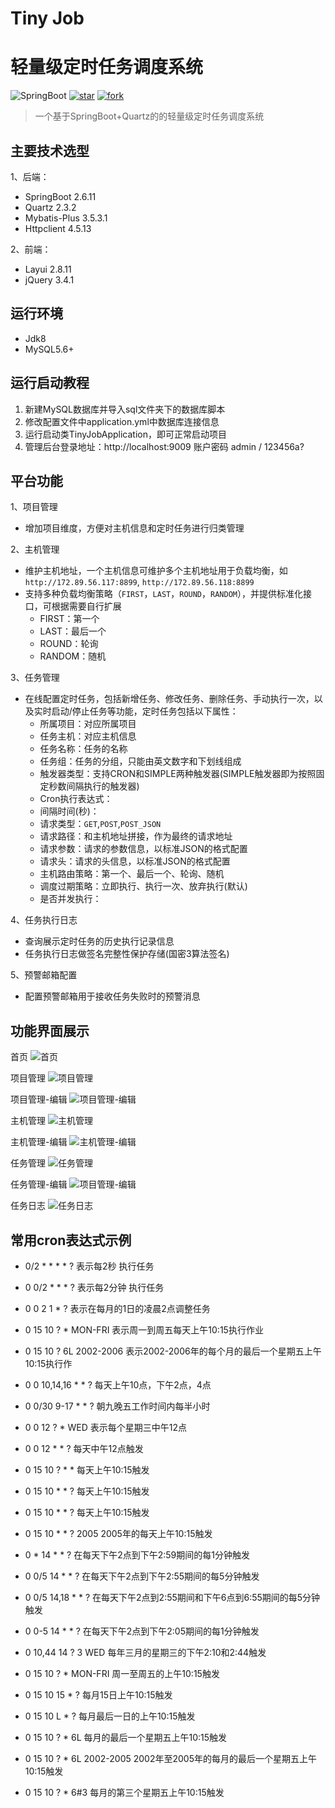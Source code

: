 # Tiny Job
# 轻量级定时任务调度系统
![SpringBoot](https://img.shields.io/badge/springboot-2.6.11-green.svg?style=flat-square)
<a href='https://gitee.com/leisureLXY/tiny-job/stargazers'><img src='https://gitee.com/leisureLXY/tiny-job/badge/star.svg?theme=dark' alt='star'></img></a>
<a href='https://gitee.com/leisureLXY/tiny-job/members'><img src='https://gitee.com/leisureLXY/tiny-job/badge/fork.svg?theme=dark' alt='fork'></img></a>

> 一个基于SpringBoot+Quartz的的轻量级定时任务调度系统

## 主要技术选型

1、后端：
- SpringBoot 2.6.11
- Quartz 2.3.2
- Mybatis-Plus 3.5.3.1
- Httpclient 4.5.13

2、前端：
- Layui 2.8.11
- jQuery 3.4.1

## 运行环境
- Jdk8
- MySQL5.6+

## 运行启动教程
1. 新建MySQL数据库并导入sql文件夹下的数据库脚本
2. 修改配置文件中application.yml中数据库连接信息
3. 运行启动类TinyJobApplication，即可正常启动项目
4. 管理后台登录地址：http://localhost:9009  账户密码 admin / 123456a?

## 平台功能
1、项目管理
- 增加项目维度，方便对主机信息和定时任务进行归类管理

2、主机管理
- 维护主机地址，一个主机信息可维护多个主机地址用于负载均衡，如 `http://172.89.56.117:8899`, `http://172.89.56.118:8899`
- 支持多种负载均衡策略（`FIRST`，`LAST`，`ROUND`，`RANDOM`），并提供标准化接口，可根据需要自行扩展
  - FIRST：第一个
  - LAST：最后一个
  - ROUND：轮询
  - RANDOM：随机

3、任务管理
- 在线配置定时任务，包括新增任务、修改任务、删除任务、手动执行一次，以及实时启动/停止任务等功能，定时任务包括以下属性：
  - 所属项目：对应所属项目
  - 任务主机：对应主机信息
  - 任务名称：任务的名称
  - 任务组：任务的分组，只能由英文数字和下划线组成
  - 触发器类型：支持CRON和SIMPLE两种触发器(SIMPLE触发器即为按照固定秒数间隔执行的触发器)
  - Cron执行表达式：
  - 间隔时间(秒)：
  - 请求类型：`GET`,`POST`,`POST_JSON`
  - 请求路径：和主机地址拼接，作为最终的请求地址
  - 请求参数：请求的参数信息，以标准JSON的格式配置
  - 请求头：请求的头信息，以标准JSON的格式配置
  - 主机路由策略：第一个、最后一个、轮询、随机
  - 调度过期策略：立即执行、执行一次、放弃执行(默认)
  - 是否并发执行：

4、任务执行日志
- 查询展示定时任务的历史执行记录信息
- 任务执行日志做签名完整性保护存储(国密3算法签名)

5、预警邮箱配置
- 配置预警邮箱用于接收任务失败时的预警消息

## 功能界面展示
首页
![首页](src/main/resources/static/images/readme/首页.png)

项目管理
![项目管理](src/main/resources/static/images/readme/项目管理.png)

项目管理-编辑
![项目管理-编辑](src/main/resources/static/images/readme/项目管理-编辑.png)

主机管理
![主机管理](src/main/resources/static/images/readme/主机管理.png)

主机管理-编辑
![主机管理-编辑](src/main/resources/static/images/readme/主机管理-编辑.png)

任务管理
![任务管理](src/main/resources/static/images/readme/任务管理.png)

任务管理-编辑
![项目管理-编辑](src/main/resources/static/images/readme/任务管理-编辑.png)

任务日志
![任务日志](src/main/resources/static/images/readme/任务日志.png)

## 常用cron表达式示例
- 0/2 * * * * ?   表示每2秒 执行任务

- 0 0/2 * * * ?   表示每2分钟 执行任务

- 0 0 2 1 * ?   表示在每月的1日的凌晨2点调整任务

- 0 15 10 ? * MON-FRI   表示周一到周五每天上午10:15执行作业

- 0 15 10 ? 6L 2002-2006   表示2002-2006年的每个月的最后一个星期五上午10:15执行作

- 0 0 10,14,16 * * ?   每天上午10点，下午2点，4点

- 0 0/30 9-17 * * ?   朝九晚五工作时间内每半小时

- 0 0 12 ? * WED    表示每个星期三中午12点

- 0 0 12 * * ?   每天中午12点触发

- 0 15 10 ? * *    每天上午10:15触发

- 0 15 10 * * ?     每天上午10:15触发

- 0 15 10 * * ?    每天上午10:15触发

- 0 15 10 * * ? 2005    2005年的每天上午10:15触发

- 0 * 14 * * ?     在每天下午2点到下午2:59期间的每1分钟触发

- 0 0/5 14 * * ?    在每天下午2点到下午2:55期间的每5分钟触发

- 0 0/5 14,18 * * ?     在每天下午2点到2:55期间和下午6点到6:55期间的每5分钟触发

- 0 0-5 14 * * ?    在每天下午2点到下午2:05期间的每1分钟触发

- 0 10,44 14 ? 3 WED    每年三月的星期三的下午2:10和2:44触发

- 0 15 10 ? * MON-FRI    周一至周五的上午10:15触发

- 0 15 10 15 * ?    每月15日上午10:15触发

- 0 15 10 L * ?    每月最后一日的上午10:15触发

- 0 15 10 ? * 6L    每月的最后一个星期五上午10:15触发

- 0 15 10 ? * 6L 2002-2005   2002年至2005年的每月的最后一个星期五上午10:15触发

- 0 15 10 ? * 6#3   每月的第三个星期五上午10:15触发